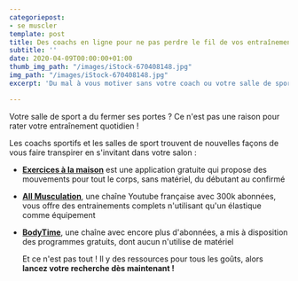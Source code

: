 ```yaml
---
categoriepost:
- se muscler
template: post
title: Des coachs en ligne pour ne pas perdre le fil de vos entraînements
subtitle: ''
date: 2020-04-09T00:00:00+01:00
thumb_img_path: "/images/iStock-670408148.jpg"
img_path: "/images/iStock-670408148.jpg"
excerpt: 'Du mal à vous motiver sans votre coach ou votre salle de sport ? '

---
```

Votre salle de sport a du fermer ses portes ? Ce n'est pas une raison pour rater votre entraînement quotidien !

Les coachs sportifs et les salles de sport trouvent de nouvelles façons de vous faire transpirer en s'invitant dans votre salon :

* [**Exercices à la maison**](https://play.google.com/store/apps/details?id=homeworkout.homeworkouts.noequipment&hl=fr) est une application gratuite qui propose des mouvements pour tout le corps, sans matériel, du débutant au confirmé
* [**All Musculation**](https://www.youtube.com/watch?v=T7ewVNBL2HE), une chaîne Youtube française avec 300k abonnées, vous offre des entrainements complets n'utilisant qu'un élastique comme équipement
* [**BodyTime**](https://www.bodytime.fr/products/programme-gratuit-confinement), une chaîne avec encore plus d'abonnées, a mis à disposition des programmes gratuits, dont aucun n'utilise de matériel

  Et ce n'est pas tout ! Il y des ressources pour tous les goûts, alors **lancez votre recherche dès maintenant !**